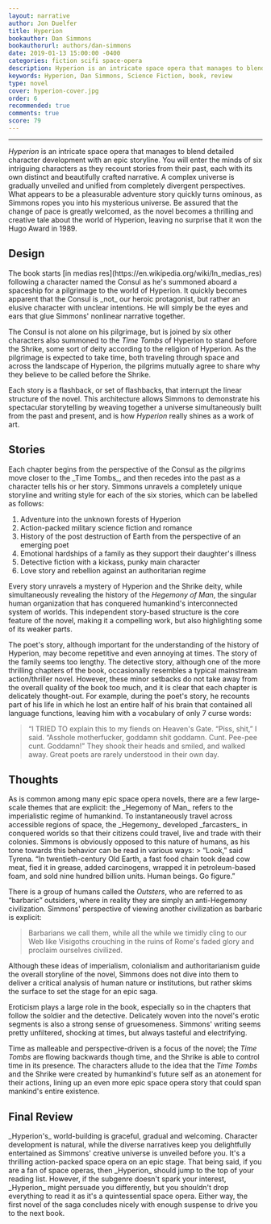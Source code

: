 ```yaml
---
layout: narrative
author: Jon Duelfer
title: Hyperion
bookauthor: Dan Simmons
bookauthorurl: authors/dan-simmons
date: 2019-01-13 15:00:00 -0400
categories: fiction scifi space-opera
description: Hyperion is an intricate space opera that manages to blend detailed character development with an epic storyline. Through stories told from an array of characters, Simmons weaves a complex universe for a satisfying adventure.
keywords: Hyperion, Dan Simmons, Science Fiction, book, review
type: novel
cover: hyperion-cover.jpg
order: 6
recommended: true
comments: true
score: 79
---
```

<hr/>

_Hyperion_ is an intricate space opera that manages to blend detailed character development with an epic storyline. You will enter the minds of six intriguing characters as they recount stories from their past, each with its own distinct and beautifully crafted narrative. A complex universe is gradually unveiled and unified from completely divergent perspectives. What appears to be a pleasurable adventure story quickly turns ominous, as Simmons ropes you into his mysterious universe. Be assured that the change of pace is greatly welcomed, as the novel becomes a thrilling and creative tale about the world of Hyperion, leaving no surprise that it won the Hugo Award in 1989.

<h2><strong>Design</strong></h2>
The book starts [in medias res](https://en.wikipedia.org/wiki/In_medias_res) following a character named the Consul as he's summoned aboard a spaceship for a pilgrimage to the world of Hyperion. It quickly becomes apparent that the Consul is _not_ our heroic protagonist, but rather an elusive character with unclear intentions. He will simply be the eyes and ears that glue Simmons' nonlinear narrative together.

The Consul is not alone on his pilgrimage, but is joined by six other characters also summoned to the _Time Tombs_ of Hyperion to stand before the Shrike, some sort of deity according to the religion of Hyperion. As the pilgrimage is expected to take time, both traveling through space and across the landscape of Hyperion, the pilgrims mutually agree to share why they believe to be called before the Shrike.

Each story is a flashback, or set of flashbacks, that interrupt the linear structure of the novel. This architecture allows Simmons to demonstrate his spectacular storytelling by weaving together a universe simultaneously built from the past and present, and is how _Hyperion_ really shines as a work of art.

<h2><strong>Stories</strong></h2>
Each chapter begins from the perspective of the Consul as the pilgrims move closer to the _Time Tombs_, and then recedes into the past as a character tells his or her story. Simmons unravels a completely unique storyline and writing style for each of the six stories, which can be labelled as follows:

1. Adventure into the unknown forests of Hyperion
2. Action-packed military science fiction and romance
3. History of the post destruction of Earth from the perspective of an emerging poet
4. Emotional hardships of a family as they support their daughter's illness
5. Detective fiction with a kickass, punky main character
6. Love story and rebellion against an authoritarian regime

Every story unravels a mystery of Hyperion and the Shrike deity, while simultaneously revealing the history of the _Hegemony of Man_, the singular human organization that has conquered humankind's interconnected system of worlds. This independent story-based structure is the core feature of the novel, making it a compelling work, but also highlighting some of its weaker parts. 

The poet's story, although important for the understanding of the history of Hyperion, may become repetitive and even annoying at times. The story of the family seems too lengthy. The detective story, although one of the more thrilling chapters of the book, occasionally resembles a typical mainstream action/thriller novel. However, these minor setbacks do not take away from the overall quality of the book too much, and it is clear that each chapter is delicately thought-out. For example, during the poet's story, he recounts part of his life in which he lost an entire half of his brain that contained all language functions, leaving him with a vocabulary of only 7 curse words:
> “I TRIED TO explain this to my fiends on Heaven's Gate. “Piss, shit,” I said. “Asshole motherfucker, goddamn shit goddamn. Cunt. Pee-pee cunt. Goddamn!” They shook their heads and smiled, and walked away. Great poets are rarely understood in their own day.

<h2><strong>Thoughts</strong></h2>
As is common among many epic space opera novels, there are a few large-scale themes that are explicit: the _Hegemony of Man_ refers to the imperialistic regime of humankind. To instantaneously travel across accessible regions of space, the _Hegemony_ developed _farcasters_ in conquered worlds so that their citizens could travel, live and trade with their colonies. Simmons is obviously opposed to this nature of humans, as his tone towards this behavior can be read in various ways:
> “Look,” said Tyrena. “In twentieth-century Old Earth, a fast food chain took dead cow meat, fied it in grease, added carcinogens, wrapped it in petroleum-based foam, and sold nine hundred billion units. Human beings. Go figure.”

There is a group of humans called the _Outsters_, who are referred to as “barbaric” outsiders, where in reality they are simply an anti-Hegemony civilization. Simmons' perspective of viewing another civilization as barbaric is explicit:
> Barbarians we call them, while all the while we timidly cling to our Web like Visigoths crouching in the ruins of Rome's faded glory and proclaim ourselves civilized.

Although these ideas of imperialism, colonialism and authoritarianism guide the overall storyline of the novel, Simmons does not dive into them to deliver a critical analysis of human nature or institutions, but rather skims the surface to set the stage for an epic saga.

Eroticism plays a large role in the book, especially so in the chapters that follow the soldier and the detective. Delicately woven into the novel's erotic segments is also a strong sense of gruesomeness. Simmons' writing seems pretty unfiltered, shocking at times, but always tasteful and electrifying.

Time as malleable and perspective-driven is a focus of the novel; the _Time Tombs_ are flowing backwards though time, and the Shrike is able to control time in its presence. The characters allude to the idea that the _Time Tombs_ and the Shrike were created by humankind's future self as an atonement for their actions, lining up an even more epic space opera story that could span mankind's entire existence.

<h2><strong>Final Review</strong></h2>
_Hyperion's_ world-building is graceful, gradual and welcoming. Character development is natural, while the diverse narratives keep you delightfully entertained as Simmons' creative universe is unveiled before you. It's a thrilling action-packed space opera on an epic stage. That being said, if you are a fan of space operas, then _Hyperion_ should jump to the top of your reading list. However, if the subgenre doesn't spark your interest, _Hyperion_ might persuade you differently, but you shouldn't drop everything to read it as it's a quintessential space opera. Either way, the first novel of the saga concludes nicely with enough suspense to drive you to the next book.